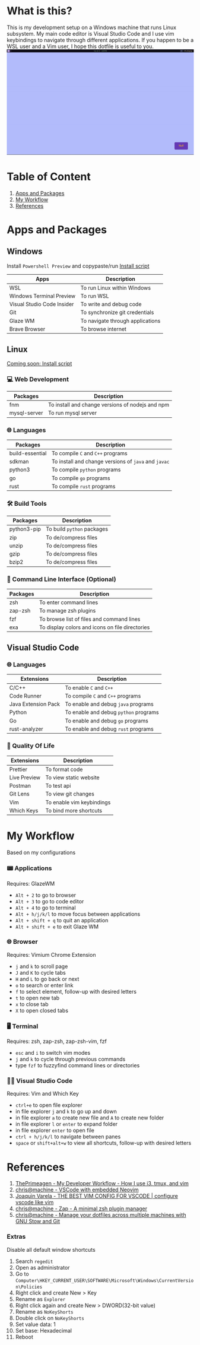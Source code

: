 # What is this?
This is my development setup on a Windows machine that runs Linux subsystem. My main code editor is Visual Studio Code and I use vim keybindings to navigate through different applications. If you happen to be a WSL user and a Vim user, I hope this dotfile is useful to you.
<img src="/assets/workflow-demo.gif" alt="Workflow demonstration gif">
# Table of Content
1. [Apps and Packages](#apps-and-packages)
1. [My Workflow ](#my-workflow)
3. [References](#references)

# Apps and Packages
## Windows
Install `Powershell Preview` and copypaste/run [Install script](/install/windows-install.ps1)

| **Apps**                   | **Description**                        |
|----------------------------|-------------------------               |
| WSL                        | To run Linux within Windows            |
| Windows Terminal Preview   | To run WSL                             |
| Visual Studio Code Insider | To write and debug code                |
| Git                        | To synchronize git credentials         |
| Glaze WM                   | To navigate through applications       |
| Brave Browser              | To browse internet                     |

## Linux
[Coming soon: Install script]()

### 💻 Web Development
| **Packages**  | **Description**                                  |
|-------------- |--------------------------------------------------|
| fnm           | To install and change versions of nodejs and npm   |
| mysql-server  | To run mysql server                              |

### 🌐 Languages
| **Packages**      | **Description**                                      |
|--------------     |------------------------------------------------------|
| build-essential   | To compile `C` and `C++` programs                    |
| sdkman            | To install and change versions of `java` and `javac` |
| python3           | To compile `python` programs                         |
| go                | To compile `go` programs                             |
| rust              | To compile `rust` programs                           |

### 🛠️ Build Tools
| **Packages**      | **Description**            |
|-----------------  |--------------------------  |
| python3-pip       | To build `python` packages |
| zip               | To de/compress files       |
| unzip             | To de/compress files       |
| gzip              | To de/compress files       |
| bzip2             | To de/compress files       |

### 🤖 Command Line Interface (Optional)
| **Packages** | **Description**                                 |
|--------------|-------------------------------------------------|
| zsh          | To enter command lines                          |
| zap-zsh      | To manage zsh plugins                           |
| fzf          | To browse list of files and command lines       |
| exa          | To display colors and icons on file directories |

## Visual Studio Code

### 🌐 Languages
| **Extensions**      | **Description**                         |
|---------------------|-------------------------------------    | 
| C/C++               | To enable `C` and `C++`                 |
| Code Runner         | To compile `C` and `C++` programs       |
| Java Extension Pack | To enable and debug `java` programs     |
| Python              | To enable and debug `python` programs   |
| Go                  | To enable and debug `go` programs       |
| rust-analyzer       | To enable and debug `rust` programs       |

### 🌿 Quality Of Life
| **Extensions** | **Description**            |
|----------------|------------------------    |
| Prettier       | To format code             |
| Live Preview   | To view static website     |
| Postman        | To test api                |
| Git Lens       | To view git changes        |
| Vim            | To enable vim keybindings  |
| Which Keys     | To bind more shortcuts     |

# My Workflow
Based on my configurations

### 📟 Applications 
Requires: GlazeWM
- `Alt + 2` to go to browser
- `Alt + 3` to go to code editor
- `Alt + 4` to go to terminal
- `Alt + h/j/k/l` to move focus between applications
- `Alt + shift + q` to quit an application
- `Alt + shift + e` to exit Glaze WM

### 🌐 Browser
Requires: Vimium Chrome Extension
- `j` and `k` to scroll page
- `J` and `K` to cycle tabs
- `H` and `L` to go back or next
- `o` to search or enter link
- `f` to select element, follow-up with desired letters
- `t` to open new tab
- `x` to close tab
- `X` to open closed tabs

### 🖥️ Terminal
Requires: zsh, zap-zsh, zap-zsh-vim, fzf
- `esc` and `i` to switch vim modes
- `j` and `k` to cycle through previous commands
- type `fzf` to fuzzyfind command lines or directories

### 👨‍💻 Visual Studio Code
Requires: Vim and Which Key
- `ctrl+e` to open file explorer
- in file explorer `j` and `k` to go up and down
- in file explorer `a` to create new file and `A` to create new folder
- in file explorer `l` or `enter` to expand folder
- in file explorer `enter` to open file
- `ctrl + h/j/k/l` to navigate between panes
- `space` or `shift+alt+w` to view all shortcuts, follow-up with desired letters

# References
1. [ThePrimeagen - My Developer Workflow - How I use i3, tmux, and vim](https://www.youtube.com/watch?v=bdumjiHabhQ)
1. [chris@machine - VSCode with embedded Neovim](https://www.youtube.com/watch?v=g4dXZ0RQWdw)
1. [Joaquin Varela - THE BEST VIM CONFIG FOR VSCODE | configure vscode like vim](https://www.youtube.com/watch?v=Vkm4bc2Y0AA&t=215s)
1. [chris@machine - Zap - A minimal zsh plugin manager](https://www.youtube.com/watch?v=LhDMw6n3GI4&t=253s)
1. [chris@machine - Manage your dotfiles across multiple machines with GNU Stow and Git](https://www.youtube.com/watch?v=90xMTKml9O0&t=616s)

### Extras
Disable all default window shortcuts
1. Search `regedit`
1. Open as administrator
1. Go to `Computer\HKEY_CURRENT_USER\SOFTWARE\Microsoft\Windows\CurrentVersion\Policies`
1. Right click and create New > Key
1. Rename as `Explorer`
1. Right click again and create New > DWORD(32-bit value)
1. Rename as `NoKeyShorts`
1. Double click on `NoKeyShorts`
1. Set value data: 1
1. Set base: Hexadecimal
1. Reboot

